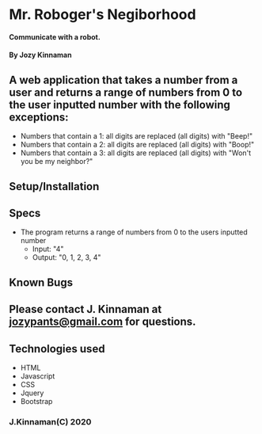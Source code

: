 # Mr. Roboger's Negiborhood

#### Communicate with a robot.

#### By Jozy Kinnaman

## A web application that takes a number from a user and returns a range of numbers from 0 to the user inputted number with the following exceptions:

- Numbers that contain a 1: all digits are replaced (all digits) with "Beep!"
- Numbers that contain a 2: all digits are replaced (all digits) with "Boop!"
- Numbers that contain a 3: all digits are replaced (all digits) with "Won't you be my neighbor?"

## Setup/Installation

## Specs

- The program returns a range of numbers from 0 to the users inputted number
  - Input: "4"
  - Output: "0, 1, 2, 3, 4"

## Known Bugs

## Please contact J. Kinnaman at jozypants@gmail.com for questions.

## Technologies used

- HTML
- Javascript
- CSS
- Jquery
- Bootstrap

### J.Kinnaman(C) 2020
